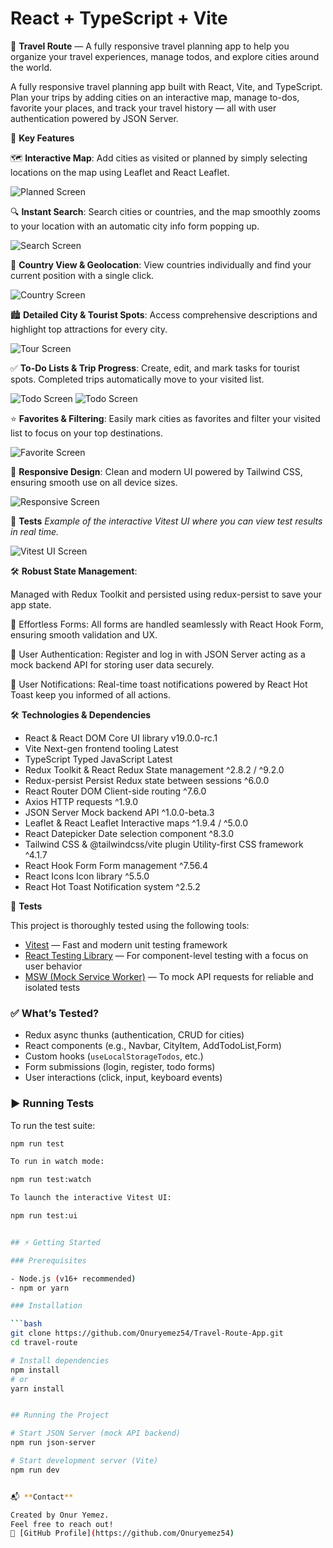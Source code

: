 # React + TypeScript + Vite

🚀 **Travel Route** — A fully responsive travel planning app to help you organize your travel experiences, manage todos, and explore cities around the world.

A fully responsive travel planning app built with React, Vite, and TypeScript. Plan your trips by adding cities on an interactive map, manage to-dos, favorite your places, and track your travel history — all with user authentication powered by JSON Server.

🎯 **Key Features**

🗺️ **Interactive Map**:
Add cities as visited or planned by simply selecting locations on the map using Leaflet and React Leaflet.

![Planned Screen](./public/planned.png)

🔍 **Instant Search**:
Search cities or countries, and the map smoothly zooms to your location with an automatic city info form popping up.

![Search Screen](./public/search.png)

📍 **Country View & Geolocation**:
View countries individually and find your current position with a single click.

![Country Screen](./public/country.png)

🏙️ **Detailed City & Tourist Spots**:
Access comprehensive descriptions and highlight top attractions for every city.

![Tour Screen](./public/tour1.png)

✅ **To-Do Lists & Trip Progress**:
Create, edit, and mark tasks for tourist spots. Completed trips automatically move to your visited list.

![Todo Screen](./public/todo.png)
![Todo Screen](./public/todoPlan.png)

⭐ **Favorites & Filtering**:
Easily mark cities as favorites and filter your visited list to focus on your top destinations.

![Favorite Screen](./public/favList.png)

📱 **Responsive Design**:
Clean and modern UI powered by Tailwind CSS, ensuring smooth use on all device sizes.

![Responsive Screen](./public/responsive.png)

🧪 **Tests**
_Example of the interactive Vitest UI where you can view test results in real time._

![Vitest UI Screen](./public/vitest-ui.png)

🛠️ **Robust State Management**:

Managed with Redux Toolkit and persisted using redux-persist to save your app state.

📝 Effortless Forms:
All forms are handled seamlessly with React Hook Form, ensuring smooth validation and UX.

👤 User Authentication:
Register and log in with JSON Server acting as a mock backend API for storing user data securely.

🔔 User Notifications:
Real-time toast notifications powered by React Hot Toast keep you informed of all actions.

🛠️ **Technologies & Dependencies**

- React & React DOM Core UI library v19.0.0-rc.1
- Vite Next-gen frontend tooling Latest
- TypeScript Typed JavaScript Latest
- Redux Toolkit & React Redux State management ^2.8.2 / ^9.2.0
- Redux-persist Persist Redux state between sessions ^6.0.0
- React Router DOM Client-side routing ^7.6.0
- Axios HTTP requests ^1.9.0
- JSON Server Mock backend API ^1.0.0-beta.3
- Leaflet & React Leaflet Interactive maps ^1.9.4 / ^5.0.0
- React Datepicker Date selection component ^8.3.0
- Tailwind CSS & @tailwindcss/vite plugin Utility-first CSS framework ^4.1.7
- React Hook Form Form management ^7.56.4
- React Icons Icon library ^5.5.0
- React Hot Toast Notification system ^2.5.2

🧪 **Tests**

This project is thoroughly tested using the following tools:

- [Vitest](https://vitest.dev/) — Fast and modern unit testing framework
- [React Testing Library](https://testing-library.com/docs/react-testing-library/intro/) — For component-level testing with a focus on user behavior
- [MSW (Mock Service Worker)](https://mswjs.io/) — To mock API requests for reliable and isolated tests

### ✅ What’s Tested?

- Redux async thunks (authentication, CRUD for cities)
- React components (e.g., Navbar, CityItem, AddTodoList,Form)
- Custom hooks (`useLocalStorageTodos`, etc.)
- Form submissions (login, register, todo forms)
- User interactions (click, input, keyboard events)

### ▶️ Running Tests

To run the test suite:

````bash
npm run test

To run in watch mode:

npm run test:watch

To launch the interactive Vitest UI:

npm run test:ui


## ⚡ Getting Started

### Prerequisites

- Node.js (v16+ recommended)
- npm or yarn

### Installation

```bash
git clone https://github.com/Onuryemez54/Travel-Route-App.git
cd travel-route

# Install dependencies
npm install
# or
yarn install


## Running the Project

# Start JSON Server (mock API backend)
npm run json-server

# Start development server (Vite)
npm run dev


📬 **Contact**

Created by Onur Yemez.
Feel free to reach out!
🔗 [GitHub Profile](https://github.com/Onuryemez54)
````
